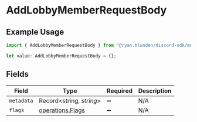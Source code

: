 # AddLobbyMemberRequestBody

## Example Usage

```typescript
import { AddLobbyMemberRequestBody } from "@ryan.blunden/discord-sdk/models/operations";

let value: AddLobbyMemberRequestBody = {};
```

## Fields

| Field                                                | Type                                                 | Required                                             | Description                                          |
| ---------------------------------------------------- | ---------------------------------------------------- | ---------------------------------------------------- | ---------------------------------------------------- |
| `metadata`                                           | Record<string, *string*>                             | :heavy_minus_sign:                                   | N/A                                                  |
| `flags`                                              | [operations.Flags](../../models/operations/flags.md) | :heavy_minus_sign:                                   | N/A                                                  |